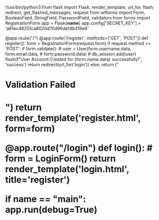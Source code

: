 !/usr/bin/python3
from flask import Flask, render_template, url_for, flash, redirect, get_flashed_messages, request
from wtforms import Form, BooleanField, StringField, PasswordField, validators
from forms import RegistrationForm
app = Flask(__name__)
app.config['SECRET_KEY'] = 'a81ec48251ca802dd70d96da14b419e6'

@app.route("/")
@app.route('/register', methods=['GET', 'POST'])
def register():
    form = RegistrationForm(request.form)
    if request.method == 'POST':
        if form.validate():
            # user = User(form.username.data, form.email.data,
            #             form.password.data)
            # db_session.add(user)
            flash(f"User Account Created for {form.name.data} successfully!", 'success')
            return redirect(url_for('login'))
        else:
            return ("<h1>Validation Failed<h1>")
    return render_template('register.html', form=form)

@app.route("/login")
def login():
    # form = LoginForm()
    return render_template('login.html', title='register')

if __name__ == "__main__":
    app.run(debug=True)
